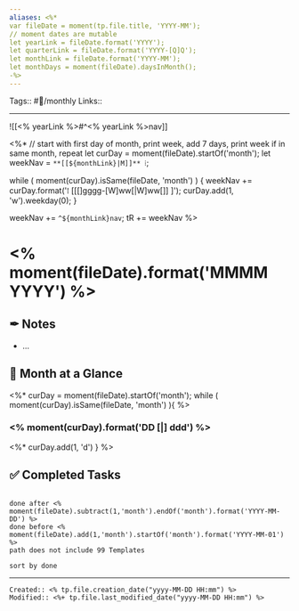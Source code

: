 ```yaml
---
aliases: <%*
var fileDate = moment(tp.file.title, 'YYYY-MM');
// moment dates are mutable 
let yearLink = fileDate.format('YYYY');
let quarterLink = fileDate.format('YYYY-[Q]Q');
let monthLink = fileDate.format('YYYY-MM');
let monthDays = moment(fileDate).daysInMonth();
-%> 
---
```

Tags:: #📅/monthly
Links:: 
___

![[<% yearLink %>#^<% yearLink %>nav]]

<%*
// start with first day of month, print week, add 7 days, print week if in same month, repeat
let curDay = moment(fileDate).startOf('month');
let weekNav = `**[[${monthLink}|M]]** ⁞`;

while (  moment(curDay).isSame(fileDate, 'month')  ) {
    weekNav += curDay.format('⁞ [[[]gggg-[W]ww[|W]ww[]] ]');
    curDay.add(1, 'w').weekday(0);
}

weekNav += `^${monthLink}nav`;
tR += weekNav
%>

# <% moment(fileDate).format('MMMM YYYY') %>

## ✒ Notes
- …

## 📆 Month at a Glance
<%*
curDay = moment(fileDate).startOf('month');
while ( moment(curDay).isSame(fileDate, 'month') ){
%>
### <% moment(curDay).format('DD [|] ddd') %>
<%*
  curDay.add(1, 'd')
}
%>


## ✅ Completed Tasks
```tasks

done after <% moment(fileDate).subtract(1,'month').endOf('month').format('YYYY-MM-DD') %>
done before <% moment(fileDate).add(1,'month').startOf('month').format('YYYY-MM-01') %>
path does not include 99 Templates

sort by done
```

___
```ad-fileInfo 
Created:: <% tp.file.creation_date("yyyy-MM-DD HH:mm") %>
Modified:: <%+ tp.file.last_modified_date("yyyy-MM-DD HH:mm") %>
```

